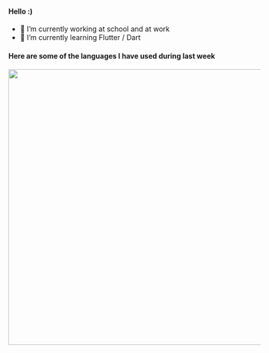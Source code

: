 
#### Hello :)
- 🔭 I’m currently working at school and at work
- 🌱 I’m currently learning Flutter / Dart

#### Here are some of the languages I have used during last week

<a href="https://wakatime.com"><img src="https://wakatime.com/share/@Anonymax/516f80cd-efba-4018-b4c7-5a480a2c28c8.png" height="550px"/></a>
<!--
**anonymax25/anonymax25** is a ✨ _special_ ✨ repository because its `README.md` (this file) appears on your GitHub profile.

Here are some ideas to get you started:

- 🔭 I’m currently working on ...
- 🌱 I’m currently learning ...
- 👯 I’m looking to collaborate on ...
- 🤔 I’m looking for help with ...
- 💬 Ask me about ...
- 📫 How to reach me: ...
- 😄 Pronouns: ...
- ⚡ Fun fact: ...
-->
